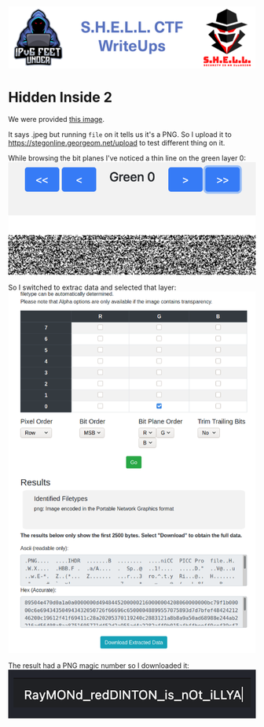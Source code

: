 ![S.H.E.L.L.CTF](../../banner.png)

# Hidden Inside 2

We were provided [this image](HIDDEN_INSIDE_2.jpeg).

It says .jpeg but running `file` on it tells us it's a PNG. So I upload it to https://stegonline.georgeom.net/upload to test different thing on it.


While browsing the bit planes I've noticed a thin line on the green layer 0:
![green_0](green_0.png)

So I switched to extrac data and selected that layer:
![extract_data](extract_data.png)

The result had a PNG magic number so I downloaded it:
![extracted_data](extracted_data.png)


